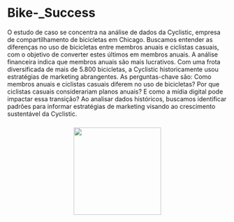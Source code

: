 # Bike-_Success
<p align="left">O estudo de caso se concentra na análise de dados da Cyclistic, empresa de compartilhamento de bicicletas em Chicago. Buscamos entender as diferenças no uso de bicicletas entre membros anuais e ciclistas casuais, com o objetivo de converter estes últimos em membros anuais. A análise financeira indica que membros anuais são mais lucrativos. Com uma frota diversificada de mais de 5.800 bicicletas, a Cyclistic historicamente usou estratégias de marketing abrangentes. As perguntas-chave são: Como membros anuais e ciclistas casuais diferem no uso de bicicletas? Por que ciclistas casuais considerariam planos anuais? E como a mídia digital pode impactar essa transição? Ao analisar dados históricos, buscamos identificar padrões para informar estratégias de marketing visando ao crescimento sustentável da Cyclistic.</p>

###

<div align="center">
  <img height="200" src="https://media.tenor.com/CgSQ6KA-5uMAAAAC/bike-race.gif"  />
</div>

###
